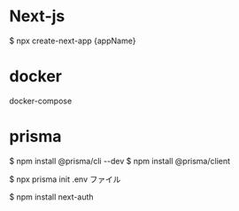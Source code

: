 # Next-js

$ npx create-next-app {appName}

# docker

docker-compose

# prisma

$ npm install @prisma/cli --dev
$ npm install @prisma/client

$ npx prisma init
.env ファイル

$ npm install next-auth
